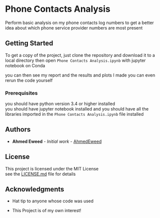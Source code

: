 # Phone Contacts Analysis

Perform basic analysis on my phone contacts log numbers
to get a better idea about which phone service provider numbers are most present

## Getting Started

To get a copy of the project, just clone the repository and download it to a local directory
then open `Phone Contacts Analysis.ipynb` with jupyter notebook on Conda

you can then see my report and the results and plots I made
you can even rerun the code yourself

### Prerequisites

you should have python version 3.4 or higher installed  
you should have jupyter notebook installed and you should have all the libraries
imported in the `Phone Contacts Analysis.ipynb` file installed


## Authors

* **Ahmed Eweed** - *Initial work* - [AhmedEweed](https://github.com/AhmedEweed)

## License

This project is licensed under the MIT License  
see the [LICENSE.md](LICENSE.md) file for details

## Acknowledgments

* Hat tip to anyone whose code was used

* This Project is of my own interest!


